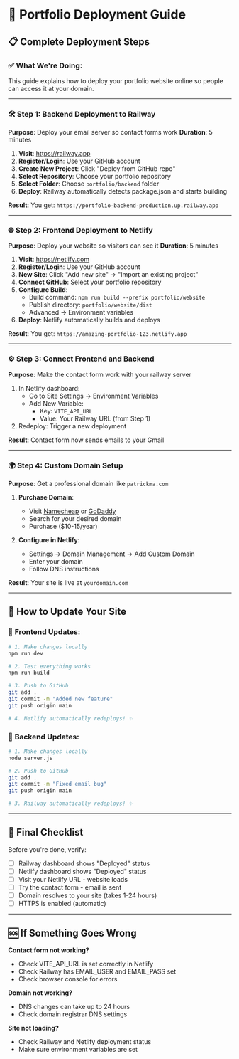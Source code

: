 # 🚀 Portfolio Deployment Guide

## 📋 **Complete Deployment Steps**

### ✅ **What We're Doing:**

This guide explains how to deploy your portfolio website online so people can access it at your domain.

---

### 🛠️ **Step 1: Backend Deployment to Railway**

**Purpose**: Deploy your email server so contact forms work
**Duration**: 5 minutes

1. **Visit**: https://railway.app
2. **Register/Login**: Use your GitHub account
3. **Create New Project**: Click "Deploy from GitHub repo"
4. **Select Repository**: Choose your portfolio repository
5. **Select Folder**: Choose `portfolio/backend` folder
6. **Deploy**: Railway automatically detects package.json and starts building

**Result**: You get: `https://portfolio-backend-production.up.railway.app`

---

### 🌐 **Step 2: Frontend Deployment to Netlify**

**Purpose**: Deploy your website so visitors can see it
**Duration**: 5 minutes

1. **Visit**: https://netlify.com
2. **Register/Login**: Use your GitHub account
3. **New Site**: Click "Add new site" → "Import an existing project"
4. **Connect GitHub**: Select your portfolio repository
5. **Configure Build**:
   - Build command: `npm run build --prefix portfolio/website`
   - Publish directory: `portfolio/website/dist`
   - Advanced → Environment variables
6. **Deploy**: Netlify automatically builds and deploys

**Result**: You get: `https://amazing-portfolio-123.netlify.app`

---

### ⚙️ **Step 3: Connect Frontend and Backend**

**Purpose**: Make the contact form work with your railway server

1. In Netlify dashboard:
   - Go to Site Settings → Environment Variables
   - Add New Variable:
     - Key: `VITE_API_URL`
     - Value: Your Railway URL (from Step 1)
2. Redeploy: Trigger a new deployment

**Result**: Contact form now sends emails to your Gmail

---

### 🌍 **Step 4: Custom Domain Setup**

**Purpose**: Get a professional domain like `patrickma.com`

1. **Purchase Domain**:

   - Visit [Namecheap](https://namecheap.com) or [GoDaddy](https://godaddy.com)
   - Search for your desired domain
   - Purchase ($10-15/year)

2. **Configure in Netlify**:
   - Settings → Domain Management → Add Custom Domain
   - Enter your domain
   - Follow DNS instructions

**Result**: Your site is live at `yourdomain.com`

---

## 🔄 **How to Update Your Site**

### 📝 **Frontend Updates:**

```bash
# 1. Make changes locally
npm run dev

# 2. Test everything works
npm run build

# 3. Push to GitHub
git add .
git commit -m "Added new feature"
git push origin main

# 4. Netlify automatically redeploys! ✨
```

### 🔧 **Backend Updates:**

```bash
# 1. Make changes locally
node server.js

# 2. Push to GitHub
git add .
git commit -m "Fixed email bug"
git push origin main

# 3. Railway automatically redeploys! ✨
```

---

## 🎯 **Final Checklist**

Before you're done, verify:

- [ ] Railway dashboard shows "Deployed" status
- [ ] Netlify dashboard shows "Deployed" status
- [ ] Visit your Netlify URL - website loads
- [ ] Try the contact form - email is sent
- [ ] Domain resolves to your site (takes 1-24 hours)
- [ ] HTTPS is enabled (automatic)

---

## 🆘 **If Something Goes Wrong**

**Contact form not working?**

- Check VITE_API_URL is set correctly in Netlify
- Check Railway has EMAIL_USER and EMAIL_PASS set
- Check browser console for errors

**Domain not working?**

- DNS changes can take up to 24 hours
- Check domain registrar DNS settings

**Site not loading?**

- Check Railway and Netlify deployment status
- Make sure environment variables are set
